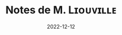 ---
title: "Notes de M. Lɪᴏᴜᴠɪʟʟᴇ"
collection: documents
permalink: /documents/notes-de-m-liouville
date: 2022-12-12
paperurl: '/files/notes_de_m_liouville.pdf'
# overleaf: 'https://www.overleaf.com/read/tyfjpncyyrws'
citation: "Sur la limite vers laquelle tend l'expression `(1+1``/m)^m` lorsque `m` augmente indéfiniment. M. NAVIER. Résumé des Leçons d’Analyse données à l’École polytechnique. Victor Dalmont, 1856, p. 321-325."
---
